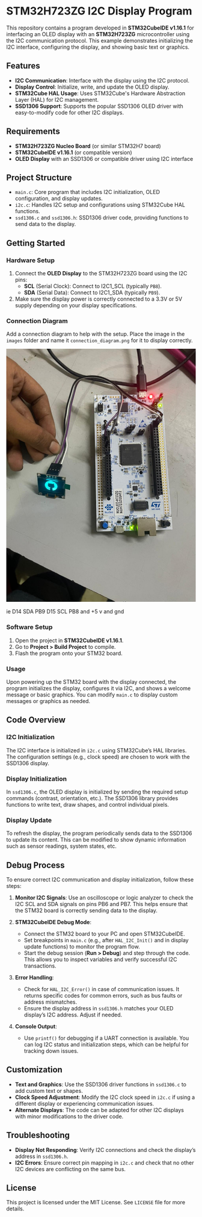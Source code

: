 # STM32H723ZG I2C Display Program

This repository contains a program developed in **STM32CubeIDE v1.16.1** for interfacing an OLED display with an **STM32H723ZG** microcontroller using the I2C communication protocol. This example demonstrates initializing the I2C interface, configuring the display, and showing basic text or graphics.

## Features

- **I2C Communication**: Interface with the display using the I2C protocol.
- **Display Control**: Initialize, write, and update the OLED display.
- **STM32Cube HAL Usage**: Uses STM32Cube's Hardware Abstraction Layer (HAL) for I2C management.
- **SSD1306 Support**: Supports the popular SSD1306 OLED driver with easy-to-modify code for other I2C displays.

## Requirements

- **STM32H723ZG Nucleo Board** (or similar STM32H7 board)
- **STM32CubeIDE v1.16.1** (or compatible version)
- **OLED Display** with an SSD1306 or compatible driver using I2C interface

## Project Structure

- `main.c`: Core program that includes I2C initialization, OLED configuration, and display updates.
- `i2c.c`: Handles I2C setup and configurations using STM32Cube HAL functions.
- `ssd1306.c` and `ssd1306.h`: SSD1306 driver code, providing functions to send data to the display.

## Getting Started

### Hardware Setup

1. Connect the **OLED Display** to the STM32H723ZG board using the I2C pins:
   - **SCL** (Serial Clock): Connect to I2C1_SCL (typically `PB8`).
   - **SDA** (Serial Data): Connect to I2C1_SDA (typically `PB9`).
2. Make sure the display power is correctly connected to a 3.3V or 5V supply depending on your display specifications.

### Connection Diagram

Add a connection diagram to help with the setup. Place the image in the `images` folder and name it `connection_diagram.png` for it to display correctly.

![STM32H723ZG I2C Display Connection](img/WhatsApp%20Image%202024-10-27%20at%2017.11.49_dd6320ea.jpg)

ie D14 SDA PB9
D15 SCL PB8
and +5 v and gnd 


### Software Setup

1. Open the project in **STM32CubeIDE v1.16.1**.
2. Go to **Project > Build Project** to compile.
3. Flash the program onto your STM32 board.

### Usage

Upon powering up the STM32 board with the display connected, the program initializes the display, configures it via I2C, and shows a welcome message or basic graphics. You can modify `main.c` to display custom messages or graphics as needed.

## Code Overview

### I2C Initialization

The I2C interface is initialized in `i2c.c` using STM32Cube’s HAL libraries. The configuration settings (e.g., clock speed) are chosen to work with the SSD1306 display.

### Display Initialization

In `ssd1306.c`, the OLED display is initialized by sending the required setup commands (contrast, orientation, etc.). The SSD1306 library provides functions to write text, draw shapes, and control individual pixels.

### Display Update

To refresh the display, the program periodically sends data to the SSD1306 to update its content. This can be modified to show dynamic information such as sensor readings, system states, etc.

## Debug Process

To ensure correct I2C communication and display initialization, follow these steps:

1. **Monitor I2C Signals**: Use an oscilloscope or logic analyzer to check the I2C SCL and SDA signals on pins PB6 and PB7. This helps ensure that the STM32 board is correctly sending data to the display.
   
2. **STM32CubeIDE Debug Mode**:
   - Connect the STM32 board to your PC and open STM32CubeIDE.
   - Set breakpoints in `main.c` (e.g., after `HAL_I2C_Init()` and in display update functions) to monitor the program flow.
   - Start the debug session (**Run > Debug**) and step through the code. This allows you to inspect variables and verify successful I2C transactions.

3. **Error Handling**:
   - Check for `HAL_I2C_Error()` in case of communication issues. It returns specific codes for common errors, such as bus faults or address mismatches.
   - Ensure the display address in `ssd1306.h` matches your OLED display’s I2C address. Adjust if needed.

4. **Console Output**:
   - Use `printf()` for debugging if a UART connection is available. You can log I2C status and initialization steps, which can be helpful for tracking down issues.

## Customization

- **Text and Graphics**: Use the SSD1306 driver functions in `ssd1306.c` to add custom text or shapes.
- **Clock Speed Adjustment**: Modify the I2C clock speed in `i2c.c` if using a different display or experiencing communication issues.
- **Alternate Displays**: The code can be adapted for other I2C displays with minor modifications to the driver code.

## Troubleshooting

- **Display Not Responding**: Verify I2C connections and check the display’s address in `ssd1306.h`.
- **I2C Errors**: Ensure correct pin mapping in `i2c.c` and check that no other I2C devices are conflicting on the same bus.

## License

This project is licensed under the MIT License. See `LICENSE` file for more details.

